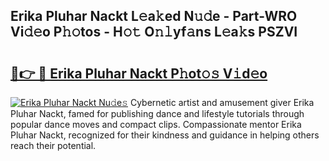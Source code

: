 ## Erika Pluhar Nackt L𝚎a𝚔ed N𝚞𝚍e - Part-WRO Vi𝚍𝚎o P𝚑𝚘tos - H𝚘𝚝 O𝚗𝚕yf𝚊ns L𝚎a𝚔s PSZVI

# <h2><a href="http://kf53kr1.oniu.top/?m=Erika+Pluhar+Nackt">🔗👉 🔴 Erika Pluhar Nackt P𝚑ot𝚘𝚜 V𝚒d𝚎o</a></h2>

[![Erika Pluhar Nackt Nu𝚍e𝚜](https://i.imgur.com/0qMVB7G.gif)](http://kf53kr1.oniu.top/?m=Erika+Pluhar+Nackt)
Cybernetic artist and amusement giver Erika Pluhar Nackt, famed for publishing dance and lifestyle tutorials through popular dance moves and compact clips. Compassionate mentor Erika Pluhar Nackt, recognized for their kindness and guidance in helping others reach their potential.  
